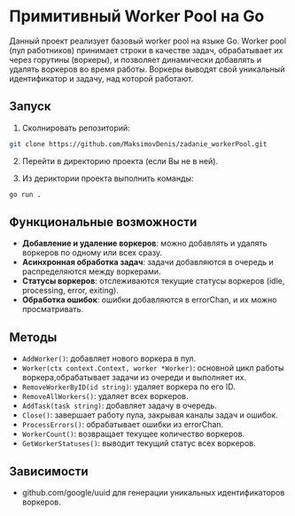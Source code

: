 # Примитивный Worker Pool на Go

Данный проект реализует базовый worker pool на языке Go. Worker pool (пул работников) принимает строки в качестве задач, обрабатывает их через горутины (воркеры), и позволяет динамически добавлять и удалять воркеров во время работы. Воркеры выводят свой уникальный идентификатор и задачу, над которой работают.

## Запуск

1. Сколнировать репозиторий:
```bash   
git clone https://github.com/MaksimovDenis/zadanie_workerPool.git 
```
2. Перейти в директорию проекта (если Вы не в ней).  

3. Из дериктории проекта выполнить команды:  
```bash      
go run .
```

## Функциональные возможности
- **Добавление и удаление воркеров**: можно добавлять и удалять воркеров по одному или всех сразу.  
- **Асинхронная обработка задач**: задачи добавляются в очередь и распределяются между воркерами. 
- **Статусы воркеров**: отслеживаются текущие статусы воркеров (idle, processing, error, exiting).
- **Обработка ошибок**: ошибки добавляются в errorChan, и их можно просматривать.

## Методы
- `AddWorker()`: добавляет нового воркера в пул.
- `Worker(ctx context.Context, worker *Worker)`: основной цикл работы воркера,обрабатывает задачи из очереди и выполняет их.  
- `RemoveWorkerByID(id string)`: удаляет воркера по его ID.  
- `RemoveAllWorkers()`: удаляет всех воркеров.  
- `AddTask(task string)`: добавляет задачу в очередь.  
- `Close()`: завершает работу пула, закрывая каналы задач и ошибок.  
- `ProcessErrors()`: обрабатывает ошибки из errorChan.  
- `WorkerCount()`: возвращает текущее количество воркеров.  
- `GetWorkerStatuses()`: выводит текущий статус всех воркеров.  

## Зависимости
- github.com/google/uuid для генерации уникальных идентификаторов воркеров.